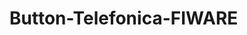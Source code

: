 # Button-Telefonica-FIWARE
<html>
    <head>
    	<style>
    		input[type=checkbox] {
                visibility: hidden;
            }
			.container{
                
            }
            /* ROUNDED ONE */
            .redLed {
                width: 68px;
                height: 68px;
                background: #fcfff4;
                background: -webkit-linear-gradient(top, #fcfff4 0%, #dfe5d7 40%, #b3bead 100%);
                background: -moz-linear-gradient(top, #fcfff4 0%, #dfe5d7 40%, #b3bead 100%);
                background: -o-linear-gradient(top, #fcfff4 0%, #dfe5d7 40%, #b3bead 100%);
                background: -ms-linear-gradient(top, #fcfff4 0%, #dfe5d7 40%, #b3bead 100%);
                background: linear-gradient(top, #fcfff4 0%, #dfe5d7 40%, #b3bead 100%); 
                filter: progid:DXImageTransform.Microsoft.gradient( startColorstr='#fcfff4', endColorstr='#b3bead',GradientType=0 );
                margin: 20px auto;
                -webkit-border-radius: 50px;
                -moz-border-radius: 50px;
                border-radius: 50px;
                
                position: relative;
            }
            .redLed label {
                cursor: pointer;
                position: absolute;
                width: 60px;
                height: 60px;
                -webkit-border-radius: 50px;
                -moz-border-radius: 50px;
                border-radius: 50px;
                left: 4px;
                top: 4px;
                
                background: -webkit-linear-gradient(top, #222 0%, #45484d 100%);
                background: -moz-linear-gradient(top, #222 0%, #45484d 100%);
                background: -o-linear-gradient(top, #222 0%, #45484d 100%);
                background: -ms-linear-gradient(top, #222 0%, #45484d 100%);
                background: linear-gradient(top, #222 0%, #45484d 100%);
                filter: progid:DXImageTransform.Microsoft.gradient( startColorstr='#222', endColorstr='#45484d',GradientType=0 );
            }
            .redLed label:after {
                -ms-filter: "progid:DXImageTransform.Microsoft.Alpha(Opacity=0)";
                filter: alpha(opacity=0);
                opacity: 0;
                content: '';
                position: absolute;
                width: 56px;
                height: 56px;
                background: #00bf00;
                background: -webkit-linear-gradient(top, #bf0000 0%, #940000 100%);
                background: -moz-linear-gradient(top, #bf0000 0%, #940000 100%);
                background: -o-linear-gradient(top, #bf0000 0%, #940000 100%);
                background: -ms-linear-gradient(top, #bf0000 0%, #940000 100%);
                background: linear-gradient(top, #bf0000 0%, #940000 100%);
                -webkit-border-radius: 50px;
                -moz-border-radius: 50px;
                border-radius: 50px;
                top: 2px;
                left: 2px;
                
            }
            .redLed label:hover::after {
                -ms-filter: "progid:DXImageTransform.Microsoft.Alpha(Opacity=30)";
                filter: alpha(opacity=30);
                opacity: 0.3;
            }
            .redLed input[type=checkbox]:checked + label:after {
                -ms-filter: "progid:DXImageTransform.Microsoft.Alpha(Opacity=100)";
                filter: alpha(opacity=100);
                opacity: 1;
            }
    	</style>

    	<script>
			var x=false;
			Boolean(x);

        function buttonScript(){
            
            if (x==true){
                $.ajax({
                type: 'POST',
                url: 'https://thingproxy.freeboard.io/fetch/http://hackathon.ttcloud.net:10026/v1/contextEntities/ZMHBSU/attributes/color',
                crossDomain: true,
                data: '{"value":"0,0,0"}',
                dataType: 'json',
                headers: {'content-type': 'application/json',
                'accept': 'application/json',
                'fiware-service': 'todosincluidos',
                'fiware-servicepath': '/iot'
                }                    
                }
                );
            }
            
            if (x==false){
                $.ajax({
                type: 'POST',
                url: 'https://thingproxy.freeboard.io/fetch/http://hackathon.ttcloud.net:10026/v1/contextEntities/ZMHBSU/attributes/color',
                crossDomain: true,
                data: '{"value":"0,1,0"}',
                dataType: 'json',
                headers: {'content-type': 'application/json',
                'accept': 'application/json',
                'fiware-service': 'todosincluidos',
                'fiware-servicepath': '/iot'
            	}                    
            	}
        		);
            }
            
            x=!x;                
            	
        }
            
        </script>
	</head>

	<body>
            <div align="center" vertical-align="middle" style="transform: translateY(50%)">
     			<div class="redLed">
                	<input type="checkbox" value="None" id="redled" name="check" onclick="buttonScript()">
                    <label for="redled"></label>
				</div>
			</div>
	</body>
